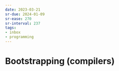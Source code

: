 ```yaml
---
date: 2023-03-21
sr-due: 2024-01-09
sr-ease: 270
sr-interval: 237
tags:
- inbox
- programming
---
```


# Bootstrapping (compilers)
